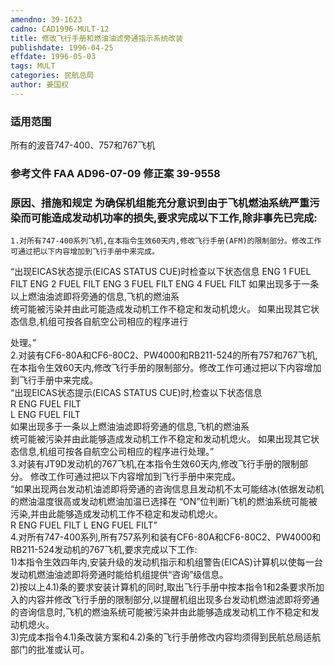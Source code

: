 ```yaml
---
amendno: 39-1623  
cadno: CAD1996-MULT-12  
title: 修改飞行手册和燃油油滤旁通指示系统改装  
publishdate: 1996-04-25  
effdate: 1996-05-03  
tags: MULT  
categories: 民航总局  
author: 姜国权  
---
```

  
### 适用范围  
所有的波音747-400、757和767飞机  
  
<!--more-->  
### 参考文件    FAA AD96-07-09 修正案 39-9558  
  
### 原因、措施和规定 为确保机组能充分意识到由于飞机燃油系统严重污染而可能造成发动机功率的损失,要求完成以下工作,除非事先已完成:  
    1.对所有747-400系列飞机,在本指令生效60天内,修改飞行手册(AFM)的限制部分。修改工作可通过把以下内容增加到飞行手册中来完成。  
“出现EICAS状态提示(EICAS STATUS CUE)时检查以下状态信息 ENG 1 FUEL FILT ENG 2 FUEL FILT ENG 3 FUEL FILT ENG 4 FUEL FILT     如果出现多于一条以上燃油油滤即将旁通的信息,飞机的燃油系  
统可能被污染并由此可能造成发动机工作不稳定和发动机熄火。     如果出现其它状态信息,机组可按各自航空公司相应的程序进行  
      
处理。”  
    2.对装有CF6-80A和CF6-80C2、PW4000和RB211-524的所有757和767飞机,在本指令生效60天内,修改飞行手册的限制部分。修改工作可通过把以下内容增加到飞行手册中来完成。  
“出现EICAS状态提示(EICAS STATUS CUE)时,检查以下状态信息  
R ENG FUEL FILT  
L ENG FUEL FILT  
    如果出现多于一条以上燃油油滤即将旁通的信息,飞机的燃油系  
统可能被污染并由此能够造成发动机工作不稳定和发动机熄火。     如果出现其它状态信息,机组可按各自航空公司相应的程序进行处理。”  
    3.对装有JT9D发动机的767飞机,在本指令生效60天内,修改飞行手册的限制部分。 修改工作可通过把以下内容增加到飞行手册中来完成。  
“如果出现两台发动机油滤即将旁通的咨询信息且发动机不太可能结冰(依据发动机的燃油温度很高或发动机燃油加温已选择在 “ON”位判断)飞机的燃油系统可能被污染,并由此能够造成发动机工作不稳定和发动机熄火。  
R ENG FUEL FILT L ENG FUEL FILT”  
    4.对所有747-400系列,所有757系列和装有CF6-80A和CF6-80C2、PW4000和RB211-524发动机的767飞机,要求完成以下工作:  
    1)本指令生效四年内,安装升级的发动机指示和机组警告(EICAS)计算机以使每一台发动机燃油油滤即将旁通时能给机组提供“咨询”级信息。  
    2)按以上4.1)条的要求安装计算机的同时,取出飞行手册中按本指令1和2条要求所加入的内容并修改飞行手册的限制部分,以提醒机组出现多台发动机燃油滤即将旁通的咨询信息时,飞机的燃油系统可能被污染并由此能够造成发动机工作不稳定和发动机熄火。  
    3)完成本指令4.1)条改装方案和4.2)条的飞行手册修改内容均须得到民航总局适航部门的批准或认可。  
  
